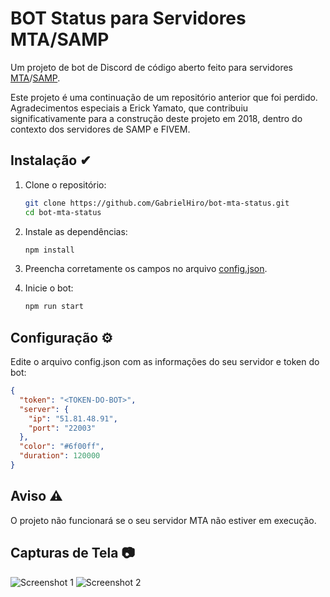 # BOT Status para Servidores MTA/SAMP

Um projeto de bot de Discord de código aberto feito para servidores [MTA](https://multitheftauto.com/)/[SAMP](https://www.sa-mp.mp/).

Este projeto é uma continuação de um repositório anterior que foi perdido. Agradecimentos especiais a Erick Yamato, que contribuiu significativamente para a construção deste projeto em 2018, dentro do contexto dos servidores de SAMP e FIVEM.

## Instalação ✔

1. Clone o repositório:
   ```sh 
   git clone https://github.com/GabrielHiro/bot-mta-status.git
   cd bot-mta-status
   ```

2. Instale as dependências:
   ```sh
   npm install
   ```

3. Preencha corretamente os campos no arquivo [config.json](./config.json).

4. Inicie o bot:
   ```sh
   npm run start
   ```

## Configuração ⚙

Edite o arquivo config.json com as informações do seu servidor e token do bot:
```json
{
  "token": "<TOKEN-DO-BOT>", 
  "server": {
    "ip": "51.81.48.91", 
    "port": "22003" 
  },
  "color": "#6f00ff", 
  "duration": 120000 
}
```

## Aviso ⚠

O projeto não funcionará se o seu servidor MTA não estiver em execução.

## Capturas de Tela 📷

![Screenshot 1](224495541-66f3b4bd-7827-4601-8c18-6bbf6518e64a.png)
![Screenshot 2](224495543-cb6cc59e-8311-4dc5-a922-a42113f35261.png)